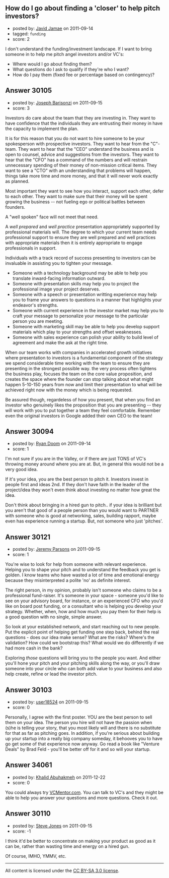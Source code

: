 ## How do I go about finding a 'closer' to help pitch investors?

- posted by: [Javid Jamae](https://stackexchange.com/users/-1/4142-javid-jamae) on 2011-09-14
- tagged: `funding`
- score: 2

I don't understand the funding/investment landscape. If I want to bring someone in to help me pitch angel investors and/or VC's: 

 - Where would I go about finding them? 
 - What questions do I ask to qualify if they're who I want?
 - How do I pay them (fixed fee or percentage based on contingency)?



## Answer 30105

- posted by: [Joseph Barisonzi](https://stackexchange.com/users/-1/8791-joseph-barisonzi) on 2011-09-15
- score: 3

Investors do care about the team that they are investing in. They want to have confidence that the individuals they are entrusting their money in have the capacity to implement the plan. 

It is for this reason that you do not want to hire someone to be your spokesperson with prospective investors. They want to hear from the "C"-team. They want to hear that the "CEO" understand the business and is open to counsel, advice and suggestions from the investors. They want to hear that the "CFO" has a command of the numbers and will restrain unnecessary spending of their money of non-mission critical items. They want to see a "CTO" with an understanding that problems will happen, things take more time and more money, and that it will never work exactly as planned. 

Most important they want to see how you interact, support each other, defer to each other. They want to make sure that their money will be spent growing the business -- not fueling ego or political battles between founders. 

A "well spoken" face will not meet that need. 

A *well prepared* and *well practice* presentation appropriately supported by professional materials will. The degree to which your current team needs professional support to ensure they are well prepared and well practices  with appropriate materials then it is entirely appropriate to engage professionals in support.  

Individuals with a track record of success presenting to investors can be invaluable in assisting you to tighten your message. 

 - Someone with a technology background may be able to help you translate inward-facing information outward. 
 - Someone with presentation skills may help you to project the professional image your project deserves. 
 - Someone with a speech or presentation writting experience may help you to frame your answers to questions in a manner that highlights your endeavor's strengths.   
 - Someone with current experience in the investor market may help you to craft your message to personalize your message to the particular person you are meeting.
 - Someone with marketing skill may be able to help you develop support materials which play to your strengths and offset weaknesses. 
 - Someone with sales experience can polish your ability to build level of agreement and make the ask at the right time. 

When our team works with companies in accelerated growth initiatives where presentation to investors is a fundamental component of the strategy we spend considerable time working with the team to ensure they are presenting in the strongest possible way. the very process often tightens the business play, focuses the team on the core value proposition, and creates the space where the founder can stop talking about what might happen 5-10-150 years from now and limit their presentation to what will be achieved right now with the money which is being requested. 

Be assured though, regardeless of how you present, that when you find an investor who genuinely likes the proposition that you are presenting -- they will work with you to put together a team they feel comfortable. Remember even the original investors in Google added their own CEO to the team!  


## Answer 30094

- posted by: [Ryan Doom](https://stackexchange.com/users/-1/5655-ryan-doom) on 2011-09-14
- score: 1

I'm not sure if you are in the Valley, or if there are just TONS of VC's throwing money around where you are at. But, in general this would not be a very good idea.

If it's your idea, you are the best person to pitch it. Investors invest in people first and ideas 2nd. If they don't have faith in the leader of the project/idea they won't even think about investing no matter how great the idea.

Don't think about bringing in a hired gun to pitch.. if your idea is brilliant but you aren't that good of a people person than you would want to PARTNER with someone who is good at networking, sales, building rapport, maybe even has experience running a startup.  But, not someone who just 'pitches'.




## Answer 30121

- posted by: [Jeremy Parsons](https://stackexchange.com/users/-1/4291-jeremy-parsons) on 2011-09-15
- score: 1

You're wise to look for help from someone with relevant experience. Helping you to shape your pitch and to understand the feedback you get is golden. I know teams who have wasted a lot of time and emotional energy because they misinterpreted a polite 'no' as definite interest.

The right person, in my opinion, probably isn't someone who claims to be a professional fund-raiser. It's someone in your space - someone you'd like to see on your advisory board, for instance, or an experienced CFO who you'd like on board post funding, or a consultant who is helping you develop your strategy. Whether, when, how and how much you pay them for their help is a good question with no single, simple answer.

So look at your established network, and start reaching out to new people. Put the explicit point of helping get funding one step back, behind  the real questions - does our idea make sense? What are the risks? Where's the validation? How could we bootstrap this? What would we do differently if we had more cash in the bank?

Exploring *those* questions will bring you to the people you want. And either you'll hone your pitch and your pitching skills along the way, or you'll draw someone into your circle who can both add value to your business and also help create, refine or lead the investor pitch.


## Answer 30103

- posted by: [user18524](https://stackexchange.com/users/-1/18524-user18524) on 2011-09-15
- score: 0

Personally, I agree with the first poster. YOU are the best person to sell them on your idea. The person you hire will not have the passion when (s)he is telling your story, that you most likely will and there is no substitute for that as far as pitching goes. In addition, if you're serious about building up your startup into a really big company someday, it behooves you to have go get some of that experience now anyway. Go read a book like "Venture Deals" by Brad Feld - you'll be better off for it and so will your startup.


## Answer 34061

- posted by: [Khalid Abuhakmeh](https://stackexchange.com/users/-1/15193-khalid-abuhakmeh) on 2011-12-22
- score: 0

<p>You could always try <a href="http://vcmentor.com" rel="nofollow">VCMentor.com</a>. You can talk to VC's and they might be able to help you answer your questions and more questions. Check it out.</p>



## Answer 30110

- posted by: [Steve Jones](https://stackexchange.com/users/-1/12985-steve-jones) on 2011-09-15
- score: -1

I think it'd be better to concentrate on making your product as good as it can be, rather than wasting time and energy on a hired gun.

Of course, IMHO, YMMV, etc.



---

All content is licensed under the [CC BY-SA 3.0 license](https://creativecommons.org/licenses/by-sa/3.0/).
